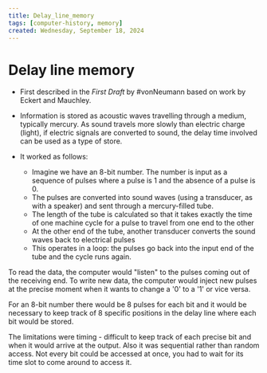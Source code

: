 ```yaml
---
title: Delay_line_memory
tags: [computer-history, memory]
created: Wednesday, September 18, 2024
---
```


# Delay line memory

- First described in the _First Draft_ by #vonNeumann based on work by Eckert
  and Mauchley.

- Information is stored as acoustic waves travelling through a medium, typically
  mercury. As sound travels more slowly than electric charge (light), if
  electric signals are converted to sound, the delay time involved can be used
  as a type of store.

- It worked as follows:
  - Imagine we have an 8-bit number. The number is input as a sequence of pulses
    where a pulse is 1 and the absence of a pulse is 0.
  - The pulses are converted into sound waves (using a transducer, as with a
    speaker) and sent through a mercury-filled tube.
  - The length of the tube is calculated so that it takes exactly the time of
    one machine cycle for a pulse to travel from one end to the other
  - At the other end of the tube, another transducer converts the sound waves
    back to electrical pulses
  - This operates in a loop: the pulses go back into the input end of the tube
    and the cycle runs again.

To read the data, the computer would "listen" to the pulses coming out of the
receiving end. To write new data, the computer would inject new pulses at the
precise moment when it wants to change a '0' to a '1' or vice versa.

For an 8-bit number there would be 8 pulses for each bit and it would be
necessary to keep track of 8 specific positions in the delay line where each bit
would be stored.

The limitations were timing - difficult to keep track of each precise bit and
when it would arrive at the output. Also it was sequential rather than random
access. Not every bit could be accessed at once, you had to wait for its time
slot to come around to access it.
